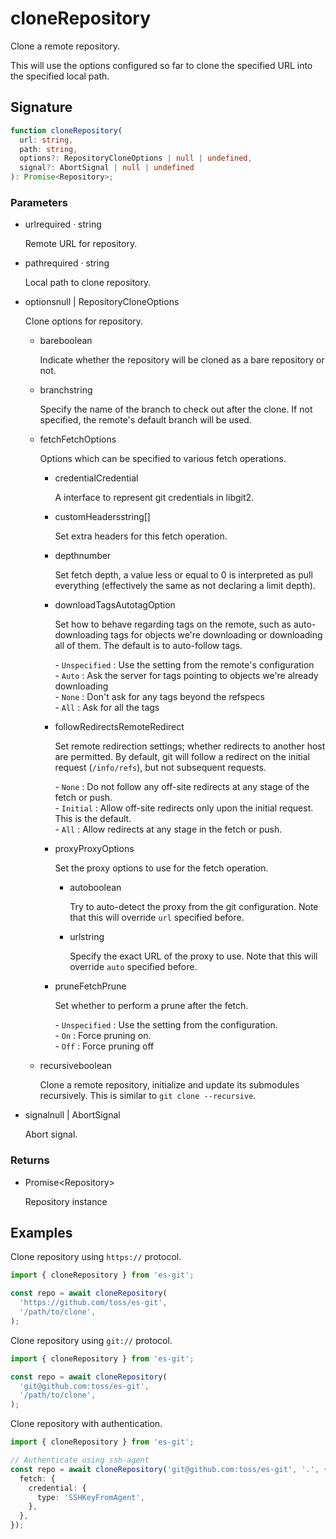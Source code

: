 # cloneRepository

Clone a remote repository.

This will use the options configured so far to clone the specified URL
into the specified local path.

## Signature

```ts
function cloneRepository(
  url: string,
  path: string,
  options?: RepositoryCloneOptions | null | undefined,
  signal?: AbortSignal | null | undefined
): Promise<Repository>;
```

### Parameters

<ul class="param-ul">
  <li class="param-li param-li-root">
    <span class="param-name">url</span><span class="param-required">required</span>&nbsp;·&nbsp;<span class="param-type">string</span>
    <br>
    <p class="param-description">Remote URL for repository.</p>
  </li>
  <li class="param-li param-li-root">
    <span class="param-name">path</span><span class="param-required">required</span>&nbsp;·&nbsp;<span class="param-type">string</span>
    <br>
    <p class="param-description">Local path to clone repository.</p>
  </li>
  <li class="param-li param-li-root">
    <span class="param-name">options</span><span class="param-type">null | RepositoryCloneOptions</span>
    <br>
    <p class="param-description">Clone options for repository.</p>
    <ul class="param-ul">
      <li class="param-li">
        <span class="param-name">bare</span><span class="param-type">boolean</span>
        <br>
        <p class="param-description">Indicate whether the repository will be cloned as a bare repository or not.</p>
      </li>
      <li class="param-li">
        <span class="param-name">branch</span><span class="param-type">string</span>
        <br>
        <p class="param-description">Specify the name of the branch to check out after the clone.  If not specified, the remote&#39;s default branch will be used.</p>
      </li>
      <li class="param-li">
        <span class="param-name">fetch</span><span class="param-type">FetchOptions</span>
        <br>
        <p class="param-description">Options which can be specified to various fetch operations.</p>
        <ul class="param-ul">
          <li class="param-li">
            <span class="param-name">credential</span><span class="param-type">Credential</span>
            <br>
            <p class="param-description">A interface to represent git credentials in libgit2.</p>
          </li>
          <li class="param-li">
            <span class="param-name">customHeaders</span><span class="param-type">string[]</span>
            <br>
            <p class="param-description">Set extra headers for this fetch operation.</p>
          </li>
          <li class="param-li">
            <span class="param-name">depth</span><span class="param-type">number</span>
            <br>
            <p class="param-description">Set fetch depth, a value less or equal to 0 is interpreted as pull everything (effectively the same as not declaring a limit depth).</p>
          </li>
          <li class="param-li">
            <span class="param-name">downloadTags</span><span class="param-type">AutotagOption</span>
            <br>
            <p class="param-description">Set how to behave regarding tags on the remote, such as auto-downloading tags for objects we&#39;re downloading or downloading all of them.  The default is to auto-follow tags.</p>
            <p class="param-description">- <code>Unspecified</code> : Use the setting from the remote&#39;s configuration<br>- <code>Auto</code> : Ask the server for tags pointing to objects we&#39;re already downloading<br>- <code>None</code> : Don&#39;t ask for any tags beyond the refspecs<br>- <code>All</code> : Ask for all the tags</p>
          </li>
          <li class="param-li">
            <span class="param-name">followRedirects</span><span class="param-type">RemoteRedirect</span>
            <br>
            <p class="param-description">Set remote redirection settings; whether redirects to another host are permitted.  By default, git will follow a redirect on the initial request (<code>/info/refs</code>), but not subsequent requests.</p>
            <p class="param-description">- <code>None</code> : Do not follow any off-site redirects at any stage of the fetch or push.<br>- <code>Initial</code> : Allow off-site redirects only upon the initial request. This is the default.<br>- <code>All</code> : Allow redirects at any stage in the fetch or push.</p>
          </li>
          <li class="param-li">
            <span class="param-name">proxy</span><span class="param-type">ProxyOptions</span>
            <br>
            <p class="param-description">Set the proxy options to use for the fetch operation.</p>
            <ul class="param-ul">
              <li class="param-li">
                <span class="param-name">auto</span><span class="param-type">boolean</span>
                <br>
                <p class="param-description">Try to auto-detect the proxy from the git configuration.  Note that this will override <code>url</code> specified before.</p>
              </li>
              <li class="param-li">
                <span class="param-name">url</span><span class="param-type">string</span>
                <br>
                <p class="param-description">Specify the exact URL of the proxy to use.  Note that this will override <code>auto</code> specified before.</p>
              </li>
            </ul>
          </li>
          <li class="param-li">
            <span class="param-name">prune</span><span class="param-type">FetchPrune</span>
            <br>
            <p class="param-description">Set whether to perform a prune after the fetch.</p>
            <p class="param-description">- <code>Unspecified</code> : Use the setting from the configuration.<br>- <code>On</code> : Force pruning on.<br>- <code>Off</code> : Force pruning off</p>
          </li>
        </ul>
      </li>
      <li class="param-li">
        <span class="param-name">recursive</span><span class="param-type">boolean</span>
        <br>
        <p class="param-description">Clone a remote repository, initialize and update its submodules recursively.  This is similar to <code>git clone --recursive</code>.</p>
      </li>
    </ul>
  </li>
  <li class="param-li param-li-root">
    <span class="param-name">signal</span><span class="param-type">null | AbortSignal</span>
    <br>
    <p class="param-description">Abort signal.</p>
  </li>
</ul>

### Returns

<ul class="param-ul">
  <li class="param-li param-li-root">
    <span class="param-type">Promise&lt;Repository&gt;</span>
    <br>
    <p class="param-description">Repository instance</p>
  </li>
</ul>

## Examples

Clone repository using `https://` protocol.

```ts
import { cloneRepository } from 'es-git';

const repo = await cloneRepository(
  'https://github.com/toss/es-git',
  '/path/to/clone',
);
```

Clone repository using `git://` protocol.

```ts
import { cloneRepository } from 'es-git';

const repo = await cloneRepository(
  'git@github.com:toss/es-git',
  '/path/to/clone',
);
```

Clone repository with authentication.

```ts
import { cloneRepository } from 'es-git';

// Authenticate using ssh-agent
const repo = await cloneRepository('git@github.com:toss/es-git', '.', {
  fetch: {
    credential: {
      type: 'SSHKeyFromAgent',
    },
  },
});
```
